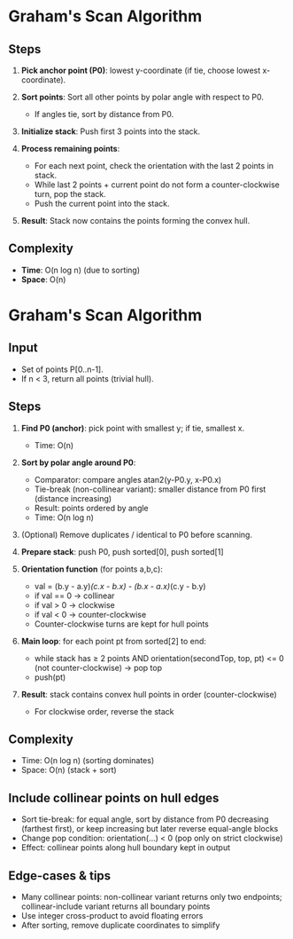# Graham's Scan Algorithm

## Steps

1. **Pick anchor point (P0)**: lowest y-coordinate (if tie, choose lowest x-coordinate).
2. **Sort points**: Sort all other points by polar angle with respect to P0.

   * If angles tie, sort by distance from P0.
3. **Initialize stack**: Push first 3 points into the stack.
4. **Process remaining points**:

   * For each next point, check the orientation with the last 2 points in stack.
   * While last 2 points + current point do not form a counter-clockwise turn, pop the stack.
   * Push the current point into the stack.
5. **Result**: Stack now contains the points forming the convex hull.

## Complexity

* **Time**: O(n log n) (due to sorting)
* **Space**: O(n)

# Graham's Scan Algorithm

## Input

* Set of points P\[0..n-1].
* If n < 3, return all points (trivial hull).

## Steps

1. **Find P0 (anchor)**: pick point with smallest y; if tie, smallest x.

   * Time: O(n)
2. **Sort by polar angle around P0**:

   * Comparator: compare angles atan2(y-P0.y, x-P0.x)
   * Tie-break (non-collinear variant): smaller distance from P0 first (distance increasing)
   * Result: points ordered by angle
   * Time: O(n log n)
3. (Optional) Remove duplicates / identical to P0 before scanning.
4. **Prepare stack**: push P0, push sorted\[0], push sorted\[1]
5. **Orientation function** (for points a,b,c):

   * val = (b.y - a.y)*(c.x - b.x) - (b.x - a.x)*(c.y - b.y)
   * if val == 0  -> collinear
   * if val > 0   -> clockwise
   * if val < 0   -> counter-clockwise
   * Counter-clockwise turns are kept for hull points
6. **Main loop**: for each point pt from sorted\[2] to end:

   * while stack has ≥ 2 points AND orientation(secondTop, top, pt) <= 0 (not counter-clockwise) → pop top
   * push(pt)
7. **Result**: stack contains convex hull points in order (counter-clockwise)

   * For clockwise order, reverse the stack

## Complexity

* Time: O(n log n) (sorting dominates)
* Space: O(n) (stack + sort)

## Include collinear points on hull edges

* Sort tie-break: for equal angle, sort by distance from P0 decreasing (farthest first), or keep increasing but later reverse equal-angle blocks
* Change pop condition: orientation(...) < 0 (pop only on strict clockwise)
* Effect: collinear points along hull boundary kept in output

## Edge-cases & tips

* Many collinear points: non-collinear variant returns only two endpoints; collinear-include variant returns all boundary points
* Use integer cross-product to avoid floating errors
* After sorting, remove duplicate coordinates to simplify
